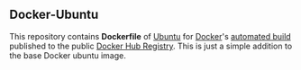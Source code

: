 ## Docker-Ubuntu

This repository contains **Dockerfile** of [Ubuntu](http://www.ubuntu.com/) for [Docker](https://www.docker.com/)'s [automated build](https://hub.docker.com/r/fdabrandao/docker-ubuntu/) published to the public [Docker Hub Registry](https://hub.docker.com/). This is just a simple addition to the base Docker ubuntu image.
